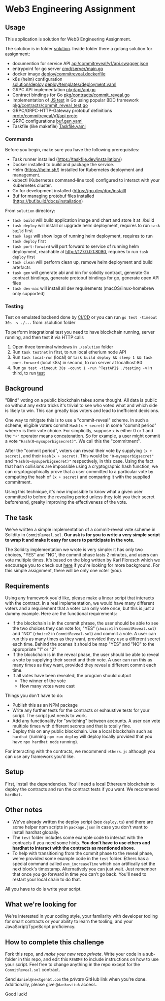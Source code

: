 # Web3 Engineering Assignment

## Usage

This application is solution for Web3 Engineering Assignment.

The solution is in folder [solution](./solution/). Inside folder there a golang solution for assignment:
- documention for service API [api/commitreveal/v1/api.swagger.json](./solution/api/commitreveal/v1/api.swagger.json)
- entrypoint for go server [cmd/server/main.go](./solution/cmd/server/main.go)
- docker image [deploy/commitreveal.dockerfile](./solution/deploy/commitreveal.dockerfile)
- k8s (helm) configuration [solution/deploy](./solution/deploy),[deploy/templates/deployment.yaml](./solution/deploy/templates/deployment.yaml)
- GRPC API implementation [pkg/api/api.go](./solution/pkg/api/api.go)
- Contract bindings for Go [pkg/contracts/commit_reveal.go](./solution/pkg/contracts/commit_reveal.go)
- Implementation of [JS test](./test/CommitReveal.test.ts) in Go using popular BDD framework [pkg/contracts/commit_reveal_test.go](./solution/pkg/contracts/commit_reveal_test.go)
- GRPC/GRPC-HTTP-Gateway protobuf definitions [proto/commitreveal/v1/api.proto](./solution/proto/commitreveal/v1/api.proto)
- GRPC configurations [buf.gen.yaml](./solution/buf.gen.yaml)
- Taskfile (like makefile) [Taskfile.yaml](./solution/Taskfile.yaml)

### Commands

Before you begin, make sure you have the following prerequisites:

- Task runner installed (https://taskfile.dev/installation/)
- Docker installed to build and package the service.
- Helm (https://helm.sh/) installed for Kubernetes deployment and management.
- kubectl (Kubernetes command-line tool) configured to interact with your Kubernetes cluster.
- Go for development installed (https://go.dev/doc/install)
- Buf for managing protobuf files installed (https://buf.build/docs/installation)

From `solution` directory:
+ `task build` will build application image and chart and store it at ./build
+ `task deploy` will install or upgrade helm deployment, requires to run `task build` first
+ `task logs` will show logs of running helm deployment, requires to run `task deploy` first
+ `task port-forward` will port forward to service of running helm deployment, reachable at http://127.0.0.1:8080, requires to run `task deploy` first
+ `task clean` will perform clean up, remove helm deployment and build artefacts
+ `task gen` will generate abi and bin for solidity contract, generate Go contract bindings, generate protobuf bindings for go, generate open API files
+ `task dev-mac` will install all dev requirements (macOS/linux-homebrew only supported)

### Testing

Test on emulated backend done by [CI/CD](https://github.com/ic-n/sx/actions/runs/7079125577) or you can run `go test -timeout 30s -v ./...` from ./solution folder

To perform integrational test you need to have blockchain running, server running, and then test it via HTTP calls

1. Open three terminal windows in `./solution` folder
1. Run `task testnet` in first, to run local etherium node API
1. Run `task local-run` (local) or `task build deploy && sleep 1 && task port-forward` (local k8s) in second, to run server at localhost:80
1. Run `go test -timeout 30s -count 1 -run ^TestAPI$ ./testing -v` in third, to run [test](./solution/testing/local_test.go)

## Background

"Blind" voting on a public blockchain takes some thought. All data is public so without any extra tricks it's trivial to see who voted what and which side is likely to win. This can greatly bias voters and lead to inefficient decisions.

One way to mitigate this is to use a "commit-reveal" scheme. In such a scheme, eligible voters commit `Hash(x + secret)` in some "commit period" where `x` is their vote choice. For simplicitly, suppose `x` is either 0 or 1 and the `"+"` operator means concatenation. So for example, a user might commit a vote `"Hash(0~mysuperbigsecret)"`. We call this the "commitment".

After the "commit period", voters can reveal their vote by supplying `(x + secret)`, and their `Hash(x + secret)`. This would be `"0~mysuperbigsecret"` and `"Hash(0~mysuperbigsecret)"` respectively, in this case. Using the fact that hash collisions are impossible using a cryptographic hash function, we can cryptographically prove that a user committed to a particular vote by computing the hash of `(x + secret)` and comparing it with the supplied commitment.

Using this technique, it's now impossible to know what a given user committed to before the revealing period unless they told you their secret beforehand, grealty improving the effectiveness of the vote.

## The task

We've written a simple implementation of a commit-reveal vote scheme in Solidity in `CommitReveal.sol`. **Our ask is for you to write a very simple script to wrap it and make it easy for users to participate in the vote.**

The Solidity implementation we wrote is very simple: it has only two choices, "YES" and "NO", the commit phase lasts 2 minutes, and users can vote multiple times. It's based on the blog written by Karl Floresch which we encourage you to check out [here](https://karl.tech/learning-solidity-part-2-voting/) if you're looking for more background. For this simple assignment, there will be only one voter (you).

## Requirements

Using any framework you'd like, please make a linear script that interacts with the contract. In a real implementation, we would have many different voters and a requirement that a voter can only vote once, but this is just a dummy example. Here are the functional requirements:

- If the blockchain is in the commit phrase, the user should be able to see the two choices they can vote for, "YES" (`choice1` in `CommitReveal.sol`) and "NO" (`choice2` in `CommitReveal.sol`) and commit a vote. A user can run this as many times as they want, provided they use a different secret each time. Behind the scenes it should be map "YES" and "NO" to the appropriate "1" or "2"
- If the blockchain is in the reveal phase, the user should be able to reveal a vote by supplying their secret and their vote. A user can run this as many times as they want, provided they reveal a different commit each time.
- If all votes have been revealed, the program should output
  - The winner of the vote
  - How many votes were cast

Things you don't have to do:

- Publish this as an NPM package
- Write any further tests for the contracts or exhaustive tests for your script. The script just needs to work.
- Add any functionality for "switching" between accounts. A user can vote multiple times with different secrets and that is totally fine.
- Deploy this on any public blockchain. Use a local blockchain such as `hardhat` (running `npm run deploy` will deploy locally provided that you have `npx hardhat node` running).

For interacting with the contracts, we recommend `ethers.js` although you can use any framework you'd like.

## Setup

First, install the dependencies. You'll need a local Ethereum blockchain to deploy the contracts and run the contract tests if you want. We recommend `hardhat`.

## Other notes

- We've already written the deploy script (see `deploy.ts`) and there are some helper npm scripts in `package.json` in case you don't want to install hardhat globally.
- The `test` folder includes some example code to interact with the contracts if you need some hints. **You don't have to use ethers and hardhat to interact with the contracts as mentioned above**.
- To help with transitioning from the commit phase to the reveal phase, we've provided some example code in the `test` folder. Ethers has a special command called `evm_increaseTime` which can artifically set the next block's timestamp. Alternatively you can just wait. Just remember that once you go forward in time you can't go back. You'll need to restart your local chain to do that.

All you have to do is write your script.

## What we're looking for

We're interested in your coding style, your familarity with developer tooling for smart contracts or your ability to learn the tooling, and your JavaScript/TypeScript proficiency.

## How to complete this challenge

Fork this repo, and _make your new repo private_. Write your code in a sub-folder in this repo, and edit this `README` to include instructions on how to use your script. Feel free to change anything in the repo except for the `CommitReveal.sol` contract.

Send `daniel@nextgenbt.com` the _private_ GitHub link when you're done. Additionally, please give `@dankostiuk` access.

Good luck!
